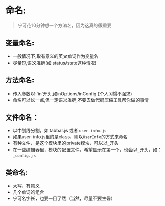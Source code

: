 # 命名:
> 宁可花10分钟想一个方法名，因为这真的很重要

## 变量命名:
+ 一般情况下,取有意义的英文单词作为变量名
+ 尽量短,语义准确(如:status/state这种情况)

## 方法命名:
+ 传入参数以:'in'开头,如inOptions/inConfig (个人习惯不强求)
+ 命名可以长一点,但一定语义准确,不要去做代码压缩工具帮你做的事情

## 文件命名：
+ 以中划线分割，如:tabbar.js 或者 `user-info.js`
+ 如果user-info.js里的是class，则以`UserInfo`的方式来命名
+ 有种文件，是这个模块里的private模块，可以以`_`开头
+ 在一些编辑器里，模块的配置文件，希望显示在第一个，也会以`_`开头，如：`_config.js`

## 类命名:
+ 大写，有意义
+ 几个单词的组合
+ 宁可名字长，也要一目了然（当然，尽量不要生僻）
